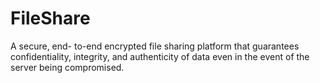 # FileShare
A secure, end- to-end encrypted file sharing platform that guarantees confidentiality, integrity, and authenticity of data even in the event of the server being compromised. 

